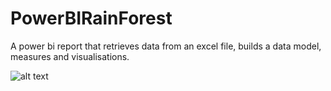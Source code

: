 # PowerBIRainForest
 A power bi report that retrieves data from an excel file, builds a data model, measures  and visualisations. 

![alt text](https://user-images.githubusercontent.com/32875605/99458377-ba8c7880-292c-11eb-9128-fa85d112e6a2.jpg)
